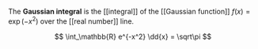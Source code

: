 The **Gaussian integral** is the [[integral]] of the [[Gaussian function]] $f(x) = \exp\left(-x^2\right)$ over the [[real number]] line.

$$
\int_\mathbb{R} e^{-x^2} \dd{x} = \sqrt\pi
$$